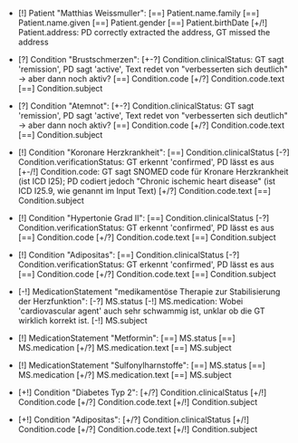 * [!] Patient "Matthias Weissmuller":
    [==] Patient.name.family
    [==] Patient.name.given
    [==] Patient.gender
    [==] Patient.birthDate
    [+/!] Patient.address: PD correctly extracted the address, GT missed the address

* [?] Condition "Brustschmerzen":
    [+-?] Condition.clinicalStatus: GT sagt 'remission', PD sagt 'active', Text redet von "verbesserten sich deutlich" -> aber dann noch aktiv?
    [==] Condition.code
    [+/?] Condition.code.text
    [==] Condition.subject

* [?] Condition "Atemnot":
    [+-?] Condition.clinicalStatus: GT sagt 'remission', PD sagt 'active', Text redet von "verbesserten sich deutlich" -> aber dann noch aktiv?
    [==] Condition.code
    [+/?] Condition.code.text
    [==] Condition.subject

* [!] Condition "Koronare Herzkrankheit":
    [==] Condition.clinicalStatus
    [-\?] Condition.verificationStatus: GT erkennt 'confirmed', PD lässt es aus
    [+-/!] Condition.code: GT sagt SNOMED code für Kronare Herzkrankheit (ist ICD I25); PD codiert jedoch "Chronic ischemic heart disease" (ist ICD I25.9, wie genannt im Input Text)
    [+/?] Condition.code.text
    [==] Condition.subject

* [!] Condition "Hypertonie Grad II":
    [==] Condition.clinicalStatus
    [-\?] Condition.verificationStatus: GT erkennt 'confirmed', PD lässt es aus
    [==] Condition.code
    [+/?] Condition.code.text
    [==] Condition.subject

* [!] Condition "Adipositas":
    [==] Condition.clinicalStatus
    [-\?] Condition.verificationStatus: GT erkennt 'confirmed', PD lässt es aus
    [==] Condition.code
    [+/?] Condition.code.text
    [==] Condition.subject

* [-!] MedicationStatement "medikamentöse Therapie zur Stabilisierung der Herzfunktion":
    [-\?] MS.status
    [-\!] MS.medication: Wobei 'cardiovascular agent' auch sehr schwammig ist, unklar ob die GT wirklich korrekt ist.
    [-\!] MS.subject

* [!] MedicationStatement "Metformin":
    [==] MS.status
    [==] MS.medication
    [+/?] MS.medication.text
    [==] MS.subject

* [!] MedicationStatement "Sulfonylharnstoffe":
    [==] MS.status
    [==] MS.medication
    [+/?] MS.medication.text
    [==] MS.subject

* [+!] Condition "Diabetes Typ 2":
    [+/?] Condition.clinicalStatus
    [+/!] Condition.code
    [+/?] Condition.code.text
    [+/!] Condition.subject

* [+!] Condition "Adipositas":
    [+/?] Condition.clinicalStatus
    [+/!] Condition.code
    [+/?] Condition.code.text
    [+/!] Condition.subject
